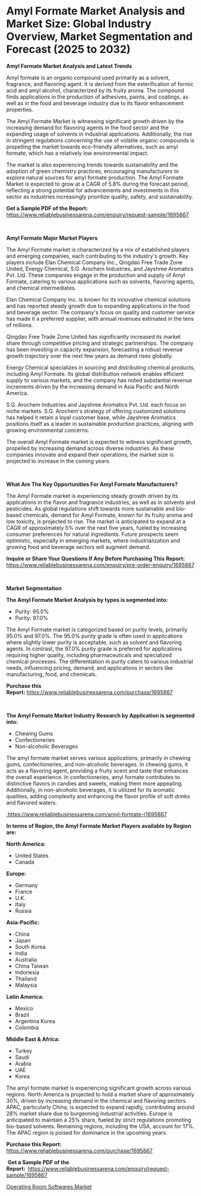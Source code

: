 <p><h1>Amyl Formate Market Analysis and Market Size: Global Industry Overview, Market Segmentation and Forecast (2025 to 2032)</h1></p><p><strong>Amyl Formate Market Analysis and Latest Trends</strong></p>
<p><p>Amyl formate is an organic compound used primarily as a solvent, fragrance, and flavoring agent. It is derived from the esterification of formic acid and amyl alcohol, characterized by its fruity aroma. The compound finds applications in the production of adhesives, paints, and coatings, as well as in the food and beverage industry due to its flavor enhancement properties. </p><p>The Amyl Formate Market is witnessing significant growth driven by the increasing demand for flavoring agents in the food sector and the expanding usage of solvents in industrial applications. Additionally, the rise in stringent regulations concerning the use of volatile organic compounds is propelling the market towards eco-friendly alternatives, such as amyl formate, which has a relatively low environmental impact. </p><p>The market is also experiencing trends towards sustainability and the adoption of green chemistry practices, encouraging manufacturers to explore natural sources for amyl formate production. The Amyl Formate Market is expected to grow at a CAGR of 5.8% during the forecast period, reflecting a strong potential for advancements and investments in this sector as industries increasingly prioritize quality, safety, and sustainability.</p></p>
<p><strong>Get a Sample PDF of the Report:&nbsp;</strong> <a href="https://www.reliablebusinessarena.com/enquiry/request-sample/1695867?utm_campaign=2531&utm_medium=2&utm_source=Github&utm_content=ia&utm_term=27032025&utm_id=amyl-formate">https://www.reliablebusinessarena.com/enquiry/request-sample/1695867</a></p>
<p>&nbsp;</p>
<p><strong>Amyl Formate Major Market Players</strong></p>
<p><p>The Amyl Formate market is characterized by a mix of established players and emerging companies, each contributing to the industry's growth. Key players include Elan Chemical Company Inc., Qingdao Free Trade Zone United, Energy Chemical, S.G. Arochem Industries, and Jayshree Aromatics Pvt. Ltd. These companies engage in the production and supply of Amyl Formate, catering to various applications such as solvents, flavoring agents, and chemical intermediates.</p><p>Elan Chemical Company Inc. is known for its innovative chemical solutions and has reported steady growth due to expanding applications in the food and beverage sector. The company's focus on quality and customer service has made it a preferred supplier, with annual revenues estimated in the tens of millions.</p><p>Qingdao Free Trade Zone United has significantly increased its market share through competitive pricing and strategic partnerships. The company has been investing in capacity expansion, forecasting a robust revenue growth trajectory over the next few years as demand rises globally.</p><p>Energy Chemical specializes in sourcing and distributing chemical products, including Amyl Formate. Its global distribution network enables efficient supply to various markets, and the company has noted substantial revenue increments driven by the increasing demand in Asia Pacific and North America.</p><p>S.G. Arochem Industries and Jayshree Aromatics Pvt. Ltd. each focus on niche markets. S.G. Arochem's strategy of offering customized solutions has helped it retain a loyal customer base, while Jayshree Aromatics positions itself as a leader in sustainable production practices, aligning with growing environmental concerns.</p><p>The overall Amyl Formate market is expected to witness significant growth, propelled by increasing demand across diverse industries. As these companies innovate and expand their operations, the market size is projected to increase in the coming years.</p></p>
<p>&nbsp;</p>
<p><strong>What Are The Key Opportunities For Amyl Formate Manufacturers?</strong></p>
<p><p>The Amyl Formate market is experiencing steady growth driven by its applications in the flavor and fragrance industries, as well as in solvents and pesticides. As global regulations shift towards more sustainable and bio-based chemicals, demand for Amyl Formate, known for its fruity aroma and low toxicity, is projected to rise. The market is anticipated to expand at a CAGR of approximately 5% over the next five years, fueled by increasing consumer preferences for natural ingredients. Future prospects seem optimistic, especially in emerging markets, where industrialization and growing food and beverage sectors will augment demand.</p></p>
<p><strong>Inquire or Share Your Questions If Any Before Purchasing This Report:</strong> <a href="https://www.reliablebusinessarena.com/enquiry/pre-order-enquiry/1695867?utm_campaign=2531&utm_medium=2&utm_source=Github&utm_content=ia&utm_term=27032025&utm_id=amyl-formate">https://www.reliablebusinessarena.com/enquiry/pre-order-enquiry/1695867</a></p>
<p>&nbsp;</p>
<p><strong>Market Segmentation</strong></p>
<p><strong>The Amyl Formate Market Analysis by types is segmented into:</strong></p>
<p><ul><li>Purity: 95.0%</li><li>Purity: 97.0%</li></ul></p>
<p><p>The Amyl Formate market is categorized based on purity levels, primarily 95.0% and 97.0%. The 95.0% purity grade is often used in applications where slightly lower purity is acceptable, such as solvent and flavoring agents. In contrast, the 97.0% purity grade is preferred for applications requiring higher quality, including pharmaceuticals and specialized chemical processes. The differentiation in purity caters to various industrial needs, influencing pricing, demand, and applications in sectors like manufacturing, food, and chemicals.</p></p>
<p><strong>Purchase this Report:&nbsp;</strong><a href="https://www.reliablebusinessarena.com/purchase/1695867?utm_campaign=2531&utm_medium=2&utm_source=Github&utm_content=ia&utm_term=27032025&utm_id=amyl-formate">https://www.reliablebusinessarena.com/purchase/1695867</a></p>
<p>&nbsp;</p>
<p><strong>The Amyl Formate Market Industry Research by Application is segmented into:</strong></p>
<p><ul><li>Chewing Gums</li><li>Confectioneries</li><li>Non-alcoholic Beverages</li></ul></p>
<p><p>The amyl formate market serves various applications, primarily in chewing gums, confectioneries, and non-alcoholic beverages. In chewing gums, it acts as a flavoring agent, providing a fruity scent and taste that enhances the overall experience. In confectioneries, amyl formate contributes to distinctive flavors in candies and sweets, making them more appealing. Additionally, in non-alcoholic beverages, it is utilized for its aromatic qualities, adding complexity and enhancing the flavor profile of soft drinks and flavored waters.</p></p>
<p><a href="https://www.reliablebusinessarena.com/amyl-formate-r1695867?utm_campaign=2531&utm_medium=2&utm_source=Github&utm_content=ia&utm_term=27032025&utm_id=amyl-formate">&nbsp;https://www.reliablebusinessarena.com/amyl-formate-r1695867</a></p>
<p><strong>In terms of Region, the Amyl Formate Market Players available by Region are:</strong></p>
<p>
    <p> <strong> North America: </strong>
        <ul>
            <li>United States</li>
            <li>Canada</li>
        </ul>
        </p> 
    <p> <strong> Europe: </strong>
        <ul>
            <li>Germany</li>
            <li>France</li>
            <li>U.K.</li>
            <li>Italy</li>
            <li>Russia</li>
        </ul>
        </p> 
    <p> <strong> Asia-Pacific: </strong>
        <ul>
            <li>China</li>
            <li>Japan</li>
            <li>South Korea</li>
            <li>India</li>
            <li>Australia</li>
            <li>China Taiwan</li>
            <li>Indonesia</li>
            <li>Thailand</li>
            <li>Malaysia</li>
        </ul>
        </p> 
    <p> <strong> Latin America: </strong>
        <ul>
            <li>Mexico</li>
            <li>Brazil</li>
            <li>Argentina Korea</li>
            <li>Colombia</li>
        </ul>
        </p> 
    <p> <strong> Middle East & Africa: </strong>
        <ul>
            <li>Turkey</li>
            <li>Saudi</li>
            <li>Arabia</li>
            <li>UAE</li>
            <li>Korea</li>
        </ul>
    </p>
    </p>
<p><p>The amyl formate market is experiencing significant growth across various regions. North America is projected to hold a market share of approximately 30%, driven by increasing demand in the chemical and flavoring sectors. APAC, particularly China, is expected to expand rapidly, contributing around 28% market share due to burgeoning industrial activities. Europe is anticipated to maintain a 25% share, fueled by strict regulations promoting bio-based solvents. Remaining regions, including the USA, account for 17%. The APAC region is poised for dominance in the upcoming years.</p></p>
<p><strong>Purchase this Report: </strong><a href="https://www.reliablebusinessarena.com/purchase/1695867?utm_campaign=2531&utm_medium=2&utm_source=Github&utm_content=ia&utm_term=27032025&utm_id=amyl-formate">https://www.reliablebusinessarena.com/purchase/1695867</a></p>
<p>&nbsp;<strong>Get a Sample PDF of the Report:&nbsp;&nbsp;</strong><a href="https://www.reliablebusinessarena.com/enquiry/request-sample/1695867?utm_campaign=2531&utm_medium=2&utm_source=Github&utm_content=ia&utm_term=27032025&utm_id=amyl-formate">https://www.reliablebusinessarena.com/enquiry/request-sample/1695867</a></p>
<p><strong></strong></p>
<p><p><a href="https://github.com/bauldlimle6h/Market-Research-Report-List-1/blob/main/operating-room-softwares-market.md?utm_campaign=2531&utm_medium=2&utm_source=Github&utm_content=ia&utm_term=27032025&utm_id=amyl-formate">Operating Room Softwares Market</a></p></p>